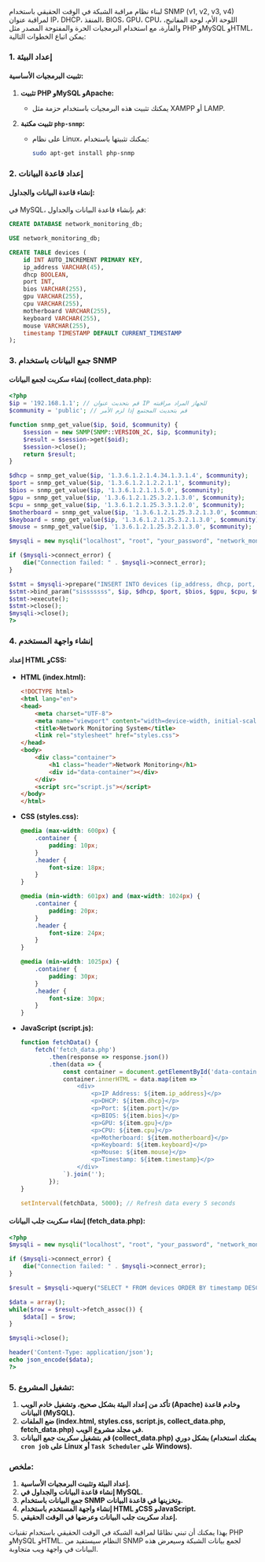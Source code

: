 لبناء نظام مراقبة الشبكة في الوقت الحقيقي باستخدام SNMP (v1, v2, v3, v4) لمراقبة عنوان IP، DHCP، المنفذ، BIOS، GPU، CPU، اللوحة الأم، لوحة المفاتيح، والفأرة، مع استخدام البرمجيات الحرة والمفتوحة المصدر مثل PHP وMySQL وHTML، يمكن اتباع الخطوات التالية:

### 1. **إعداد البيئة**

#### **تثبيت البرمجيات الأساسية:**
1. **تثبيت PHP وMySQL وApache:**
   - يمكنك تثبيت هذه البرمجيات باستخدام حزمة مثل XAMPP أو LAMP.

2. **تثبيت مكتبة `php-snmp`:**
   - على نظام Linux، يمكنك تثبيتها باستخدام:
     ```bash
     sudo apt-get install php-snmp
     ```

### 2. **إعداد قاعدة البيانات**

#### **إنشاء قاعدة البيانات والجداول:**

في MySQL، قم بإنشاء قاعدة البيانات والجداول:
```sql
CREATE DATABASE network_monitoring_db;

USE network_monitoring_db;

CREATE TABLE devices (
    id INT AUTO_INCREMENT PRIMARY KEY,
    ip_address VARCHAR(45),
    dhcp BOOLEAN,
    port INT,
    bios VARCHAR(255),
    gpu VARCHAR(255),
    cpu VARCHAR(255),
    motherboard VARCHAR(255),
    keyboard VARCHAR(255),
    mouse VARCHAR(255),
    timestamp TIMESTAMP DEFAULT CURRENT_TIMESTAMP
);
```

### 3. **جمع البيانات باستخدام SNMP**

#### **إنشاء سكربت لجمع البيانات (collect_data.php):**

```php
<?php
$ip = '192.168.1.1'; // قم بتحديث عنوان IP للجهاز المراد مراقبته
$community = 'public'; // قم بتحديث المجتمع إذا لزم الأمر

function snmp_get_value($ip, $oid, $community) {
    $session = new SNMP(SNMP::VERSION_2C, $ip, $community);
    $result = $session->get($oid);
    $session->close();
    return $result;
}

$dhcp = snmp_get_value($ip, '1.3.6.1.2.1.4.34.1.3.1.4', $community);
$port = snmp_get_value($ip, '1.3.6.1.2.1.2.2.1.1', $community);
$bios = snmp_get_value($ip, '1.3.6.1.2.1.1.5.0', $community);
$gpu = snmp_get_value($ip, '1.3.6.1.2.1.25.3.2.1.3.0', $community);
$cpu = snmp_get_value($ip, '1.3.6.1.2.1.25.3.3.1.2.0', $community);
$motherboard = snmp_get_value($ip, '1.3.6.1.2.1.25.3.2.1.3.0', $community);
$keyboard = snmp_get_value($ip, '1.3.6.1.2.1.25.3.2.1.3.0', $community);
$mouse = snmp_get_value($ip, '1.3.6.1.2.1.25.3.2.1.3.0', $community);

$mysqli = new mysqli("localhost", "root", "your_password", "network_monitoring_db");

if ($mysqli->connect_error) {
    die("Connection failed: " . $mysqli->connect_error);
}

$stmt = $mysqli->prepare("INSERT INTO devices (ip_address, dhcp, port, bios, gpu, cpu, motherboard, keyboard, mouse) VALUES (?, ?, ?, ?, ?, ?, ?, ?, ?)");
$stmt->bind_param("sisssssss", $ip, $dhcp, $port, $bios, $gpu, $cpu, $motherboard, $keyboard, $mouse);
$stmt->execute();
$stmt->close();
$mysqli->close();
?>
```

### 4. **إنشاء واجهة المستخدم**

#### **إعداد HTML وCSS:**

- **HTML (index.html):**
  ```html
  <!DOCTYPE html>
  <html lang="en">
  <head>
      <meta charset="UTF-8">
      <meta name="viewport" content="width=device-width, initial-scale=1.0">
      <title>Network Monitoring System</title>
      <link rel="stylesheet" href="styles.css">
  </head>
  <body>
      <div class="container">
          <h1 class="header">Network Monitoring</h1>
          <div id="data-container"></div>
      </div>
      <script src="script.js"></script>
  </body>
  </html>
  ```

- **CSS (styles.css):**
  ```css
  @media (max-width: 600px) {
      .container {
          padding: 10px;
      }
      .header {
          font-size: 18px;
      }
  }

  @media (min-width: 601px) and (max-width: 1024px) {
      .container {
          padding: 20px;
      }
      .header {
          font-size: 24px;
      }
  }

  @media (min-width: 1025px) {
      .container {
          padding: 30px;
      }
      .header {
          font-size: 30px;
      }
  }
  ```

- **JavaScript (script.js):**
  ```javascript
  function fetchData() {
      fetch('fetch_data.php')
          .then(response => response.json())
          .then(data => {
              const container = document.getElementById('data-container');
              container.innerHTML = data.map(item => `
                  <div>
                      <p>IP Address: ${item.ip_address}</p>
                      <p>DHCP: ${item.dhcp}</p>
                      <p>Port: ${item.port}</p>
                      <p>BIOS: ${item.bios}</p>
                      <p>GPU: ${item.gpu}</p>
                      <p>CPU: ${item.cpu}</p>
                      <p>Motherboard: ${item.motherboard}</p>
                      <p>Keyboard: ${item.keyboard}</p>
                      <p>Mouse: ${item.mouse}</p>
                      <p>Timestamp: ${item.timestamp}</p>
                  </div>
              `).join('');
          });
  }

  setInterval(fetchData, 5000); // Refresh data every 5 seconds
  ```

#### **إنشاء سكربت جلب البيانات (fetch_data.php):**

```php
<?php
$mysqli = new mysqli("localhost", "root", "your_password", "network_monitoring_db");

if ($mysqli->connect_error) {
    die("Connection failed: " . $mysqli->connect_error);
}

$result = $mysqli->query("SELECT * FROM devices ORDER BY timestamp DESC");

$data = array();
while($row = $result->fetch_assoc()) {
    $data[] = $row;
}

$mysqli->close();

header('Content-Type: application/json');
echo json_encode($data);
?>
```

### 5. **تشغيل المشروع:**

1. **تأكد من إعداد البيئة بشكل صحيح، وتشغيل خادم الويب (Apache) وخادم قاعدة البيانات (MySQL).**
2. **ضع الملفات (index.html, styles.css, script.js, collect_data.php, fetch_data.php) في مجلد مشروع الويب.**
3. **قم بتشغيل سكربت جمع البيانات (collect_data.php) بشكل دوري (يمكنك استخدام `cron job` على Linux أو `Task Scheduler` على Windows).**

### ملخص:

1. **إعداد البيئة وتثبيت البرمجيات الأساسية.**
2. **إنشاء قاعدة البيانات والجداول في MySQL.**
3. **جمع البيانات باستخدام SNMP وتخزينها في قاعدة البيانات.**
4. **إنشاء واجهة المستخدم باستخدام HTML وCSS وJavaScript.**
5. **إعداد سكربت جلب البيانات وعرضها في الوقت الحقيقي.**

بهذا يمكنك أن تبني نظامًا لمراقبة الشبكة في الوقت الحقيقي باستخدام تقنيات PHP وMySQL وHTML. النظام سيستفيد من SNMP لجمع بيانات الشبكة وسيعرض هذه البيانات في واجهة ويب متجاوبة.
